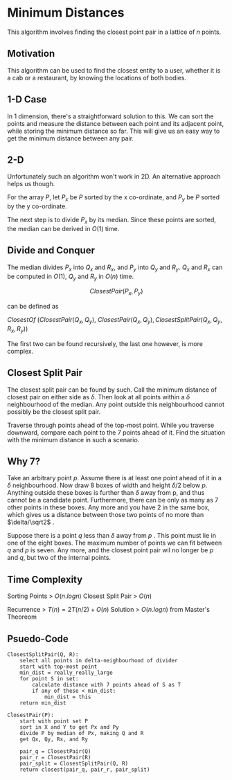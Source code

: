 # Minimum Distances
This algorithm involves finding the closest point pair in a lattice of $n$ points.

## Motivation
This algorithm can be used to find the closest entity to a user, whether it is a cab or a restaurant, by knowing the locations of both bodies. 

## 1-D Case
In 1 dimension, there's a straightforward solution to this. We can sort the points and measure the distance between each point and its adjacent point, while storing the minimum distance so far. This will give us an easy way to get the minimum distance between any pair.

## 2-D
Unfortunately such an algorithm won't work in 2D. An alternative approach helps us though.

For the array $P$, let $P_x$ be $P$ sorted by the x co-ordinate, and $P_y$ be $P$ sorted by the y co-ordinate. 

The next step is to divide $P_x$ by its median. Since these points are sorted, the median can be derived in $O(1)$ time.

## Divide and Conquer
The median divides $P_x$ into $Q_x$ and $R_x$, and $P_y$ into $Q_y$ and $R_y$. $Q_x$ and $R_x$ can be computed in $O(1)$, $Q_y$ and $R_y$ in $O(n)$ time. 

$$ClosestPair(P_x, P_y)$$

can be defined as 

$ClosestOf$ ($ClosestPair(Q_x, Q_y),$ $ClosestPair(Q_x, Q_y), ClosestSplitPair(Q_x, Q_y, R_x, R_y)$)

The first two can be found recursively, the last one however, is more complex.

## Closest Split Pair
The closest split pair can be found by such. Call the minimum distance of closest pair on either side as $\delta$. Then look at all points within a $\delta$ neighbourhood of the median. Any point outside this neighbourhood cannot possibly be the closest split pair.

Traverse through points ahead of the top-most point. While you traverse downward, compare each point to the $7$ points ahead of it. Find the situation with the minimum distance in such a scenario.

## Why 7?
Take an arbitrary point $p$. Assume there is at least one point ahead of it in a $\delta$ neighbourhood. Now draw 8 boxes of width and height $\delta/2$ below $p$. Anything outside these boxes is further than $\delta$ away from p, and thus cannot be a candidate point. Furthermore, there can be only as many as 7 other points in these boxes. Any more and you have 2 in the same box, which gives us a distance between those two points of no more than $\delta/\sqrt2$ .

Suppose there is a point $q$ less than $\delta$ away from $p$ . This point must lie in one of the eight boxes. The maximum number of points we can fit between $q$ and $p$ is seven. Any more, and the closest point pair wil no longer be $p$ and $q$, but two of the internal points.

## Time Complexity
Sorting Points > $O(n.logn)$
Closest Split Pair > $O(n)$

Recurrence > $T(n) = 2T(n/2) + O(n)$
Solution > $O(n.logn)$ from Master's Theoreom

## Psuedo-Code
```
ClosestSplitPair(Q, R):
	select all points in delta-neighbourhood of divider
	start with top-most point
	min_dist = really_really_large
	for point S in set:
		calculate distance with 7 points ahead of S as T
		if any of these < min_dist:
			min_dist = this
	return min_dist	

ClosestPair(P):
	start with point set P
	sort in X and Y to get Px and Py
	divide P by median of Px, making Q and R
	get Qx, Qy, Rx, and Ry

	pair_q = ClosestPair(Q)
	pair_r = ClosestPair(R)
	pair_split = ClosestSplitPair(Q, R)
	return closest(pair_q, pair_r, pair_split)

```